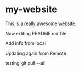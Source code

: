 # my-website

This is a really awesome website.

Now editing README.md file

Add info from local

Updating again from Remote

testing git pull --all
